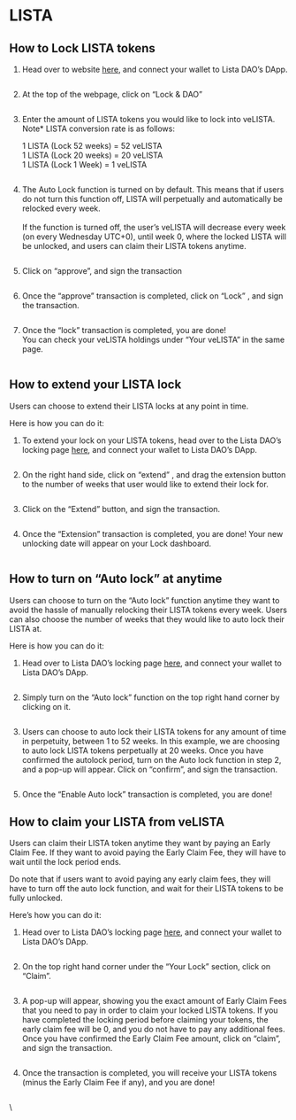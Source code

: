 # LISTA

## How to Lock LISTA tokens

1. Head over to website [here](https://lista.org/), and connect your wallet to Lista DAO’s DApp.

<div align="left">

<figure><img src="https://lh7-us.googleusercontent.com/docsz/AD_4nXf63iKZc5Ry3xDGMlD4wfhS4lE8GkPY90WyiQ6rNGMO9PXiDJ5pISiO2L6QQQtLteIkvZG0zB-jQKGO6S5zG7P58LRNuEBPlfQ9Zw_VfeAZ6_91MWm0k-3z8Dc0e9rDqUZTO0qapO_QfgsOLZsKKhWNqda9?key=I9PhIveewXW6geOxMvM3tQ" alt=""><figcaption></figcaption></figure>

</div>

2. At the top of the webpage, click on “Lock & DAO”

<div align="left">

<figure><img src="https://lh7-us.googleusercontent.com/docsz/AD_4nXfIRmVN3wv8phv7RqyyAjCq6H22rbIDAwpISO1YufBzW4a7Dm9L3yeW6OlPVjCKKO6qHAH68fZfuSU0nUx8WYCQg3mr0jlAcPZAsTd8ivsabwThd-HvOVqOSlLNKgWb4IYOAj8MhW0lW2eSuZP8tD15VD1S?key=I9PhIveewXW6geOxMvM3tQ" alt=""><figcaption></figcaption></figure>

</div>

3.  Enter the amount of LISTA tokens you would like to lock into veLISTA.\
    Note\* LISTA conversion rate is as follows:

    1 LISTA (Lock 52 weeks) = 52 veLISTA\
    1 LISTA (Lock 20 weeks) = 20 veLISTA\
    1 LISTA (Lock 1 Week) = 1 veLISTA

<div align="left">

<figure><img src="https://lh7-us.googleusercontent.com/docsz/AD_4nXfgCO2XieVqSdOZUM0SbV8LT_uVUG2Srk443p6HKV5OEeBO76MbN_efvjDlLmPF64sozkxCFiu0RDTyiBNipuyuVjjKn18XFWguus73gJkxgeKDJpswnvBpH6QujYn6hAULa_UcMbTWhBD_G1UyH0oeeWVr?key=I9PhIveewXW6geOxMvM3tQ" alt=""><figcaption></figcaption></figure>

</div>

4. The Auto Lock function is turned on by default. This means that if users do not turn this function off, LISTA will perpetually and automatically be relocked every week.\
   \
   If the function is turned off, the user’s veLISTA will decrease every week (on every Wednesday UTC+0), until week 0, where the locked LISTA will be unlocked, and users can claim their LISTA tokens anytime.&#x20;

<div align="left">

<figure><img src="https://lh7-us.googleusercontent.com/docsz/AD_4nXesdGoGxsqK_6RV8Q0fu0YEkXpESCMoQbYqTw9Jtz1dKYMNXgo7oCDmuJ0scSbzTXQdhs0RS34iQBQiVdrUF3mEAvQI5iuyFvaMN0y7JjasvpPi3LBZWLBzI9kCFfe2c0ZNCfUZmMF5tGTzwavNAL5AXfiA?key=I9PhIveewXW6geOxMvM3tQ" alt=""><figcaption></figcaption></figure>

</div>

5. Click on “approve”, and sign the transaction

<div align="left">

<figure><img src="https://lh7-us.googleusercontent.com/docsz/AD_4nXfIiKlfEz6hK6f3LoJy8pbdVMD8mrCqqhHP2ItplWXz2aFNoXw9Td_nZrfLmOyNQ08eiPNcV24hubzgCDqaAYX8toJ1jRJCISAQcNJpHg7P7IolpXWLz6WEWXbWLGg0oZcdKIStLccc_h4z5uGpeVwoN0U8?key=I9PhIveewXW6geOxMvM3tQ" alt=""><figcaption></figcaption></figure>

</div>

6. Once the “approve” transaction is completed, click on “Lock” , and sign the transaction.

<div align="left">

<figure><img src="https://lh7-us.googleusercontent.com/docsz/AD_4nXcgtKe5siuhN0_7QfBMi96QNcVnpsTs4pXgcPHcPXPdbKdZ1LDUl4qx6n_JxJGI3auAreQLaCIecC1xw7k1KP6xl88w2B9BcMns6JW7J-Bj9KOPS1FG-v5A6nh4QaZ5ivMugUjsb5QX6vk98HYqIn-QXR4?key=I9PhIveewXW6geOxMvM3tQ" alt=""><figcaption></figcaption></figure>

</div>

7. Once the “lock” transaction is completed, you are done!\
   You can check your veLISTA holdings under “Your veLISTA” in the same page.

<div align="left">

<figure><img src="https://lh7-us.googleusercontent.com/docsz/AD_4nXe-U3hH-KAgCtvAnt16TbaGfR9rB_6AZ4cF-HgNJjJZ_snsQlP4hpyV_JdebUKbz6FalapnevpeTvcNd-4ldyv9jfjjY-eI5oMChPhn2Sq1MOq0h7mwUxmiz-hJNTvzPihdt05tWhlI3IupPpX-soJQEaWX?key=I9PhIveewXW6geOxMvM3tQ" alt=""><figcaption></figcaption></figure>

</div>

## How to extend your LISTA lock

Users can choose to extend their LISTA locks at any point in time.

Here is how you can do it:

1. To extend your lock on your LISTA tokens, head over to the Lista DAO’s locking page [here](https://lista.org/lock), and connect your wallet to Lista DAO’s DApp.

<div align="left">

<figure><img src="https://lh7-us.googleusercontent.com/docsz/AD_4nXfgN4U22mSps8M4OMhoGPVI0kms3HGTaUKU_i8C4NVKgejCuWW1xQrpUv8Z1e_0RSZTVR-hBftmOTG8zNi4Hx32fsR_Ez2jZul055qOUjFetBlPzTV-s_dvEvu2rl7GDz631IXSX_tCA08YGuOGZWR6UVek?key=I9PhIveewXW6geOxMvM3tQ" alt=""><figcaption></figcaption></figure>

</div>

2. On the right hand side, click on “extend” , and drag the extension button to the number of weeks that user would like to extend their lock for.

<div align="left">

<figure><img src="https://lh7-us.googleusercontent.com/docsz/AD_4nXdRU0JccbDKm7w0ecv-c0cxaHYbUZTp6JmgfZ6pCf_JW0xqlxk6bUT0YJ-Z23po7cwx-tiLsAKWPjsU-VLOJ_KQrsqC5k1VyghFpvkg-UYi-ggnUJgVTU-JEEhJazV85UWI5NZF7tOMSHN2nbO6oR37JKbD?key=I9PhIveewXW6geOxMvM3tQ" alt=""><figcaption></figcaption></figure>

</div>

3. Click on the “Extend” button, and sign the transaction.

<div align="left">

<figure><img src="https://lh7-us.googleusercontent.com/docsz/AD_4nXf0LgtmWNImRxcXFeJLtdZAZAvw30s7F7Q6MR577UUCs1P0JfNzYUFqAL2ocAjFihFSBsora6mAmmvPMq9UJvjYr41aZ2XsSrEsgkX4DoUzSCbuT-xv21i4sdlZcPEALXRMT4rNv6xDzHUwAyBaaK_48Ob4?key=I9PhIveewXW6geOxMvM3tQ" alt=""><figcaption></figcaption></figure>

</div>

4. Once the “Extension” transaction is completed, you are done! Your new unlocking date will appear on your Lock dashboard.

<div align="left">

<figure><img src="https://lh7-us.googleusercontent.com/docsz/AD_4nXctUNAL64sW9idSrxACaifutlIu1b41VLyG7KEgeui21tpR1rancGMHrA5ox460UYB570DoT_mZC-WEHzkS18PXoc2cp0CmCZIZ9BK_EDYJ05wJ4h0zQHGTLyF2YhOWnVK-44gsaRuGEuadITfmyBIepakn?key=I9PhIveewXW6geOxMvM3tQ" alt=""><figcaption></figcaption></figure>

</div>

## How to turn on “Auto lock” at anytime

Users can choose to turn on the “Auto lock” function anytime they want to avoid the hassle of manually relocking their LISTA tokens every week. Users can also choose the number of weeks that they would like to auto lock their LISTA at.&#x20;

Here is how you can do it:

1. Head over to Lista DAO’s locking page [here](https://lista.org/lock), and connect your wallet to Lista DAO’s DApp.

<div align="left">

<figure><img src="https://lh7-us.googleusercontent.com/docsz/AD_4nXfgN4U22mSps8M4OMhoGPVI0kms3HGTaUKU_i8C4NVKgejCuWW1xQrpUv8Z1e_0RSZTVR-hBftmOTG8zNi4Hx32fsR_Ez2jZul055qOUjFetBlPzTV-s_dvEvu2rl7GDz631IXSX_tCA08YGuOGZWR6UVek?key=I9PhIveewXW6geOxMvM3tQ" alt=""><figcaption></figcaption></figure>

</div>

2. Simply turn on the “Auto lock” function on the top right hand corner by clicking on it.&#x20;

<div align="left">

<figure><img src="https://lh7-us.googleusercontent.com/docsz/AD_4nXex3ly0fq-TtAyvdc3Rfj8BDhFKQUtLQ3a-dqr955lurKzBYx8rqICXPF8aot3w0EeFK_D4VQpvXVAAsEOvkgi8ohAxyuL3rQkh_OhgjfcX5yFzAT_LUbSs7j3UUJouVovFSsQ8OE6pEq7pB-3TBfAvRQcH?key=I9PhIveewXW6geOxMvM3tQ" alt=""><figcaption></figcaption></figure>

</div>

3. Users can choose to auto lock their LISTA tokens for any amount of time in perpetuity, between 1 to 52 weeks. In this example, we are choosing to auto lock LISTA tokens perpetually at 20 weeks. Once you have confirmed the autolock period, turn on the Auto lock function in step 2, and a pop-up will appear. Click on “confirm”, and sign the transaction.&#x20;

<figure><img src="https://lh7-us.googleusercontent.com/docsz/AD_4nXe0DnOcJBC2YeENGDIw2l3XraMTmXtuWnrPYpk7Z9vIb5nxdLAHCchD5YPxtItR_2E1V_YIJQnAWda9n4tWxBpIiNrDRVpSASRzq8b7OcU8ItH1Se6fc-iBdkIYMZpOLlfXncG97Pkv5O0VzLJmhGpqUqCq?key=I9PhIveewXW6geOxMvM3tQ" alt=""><figcaption></figcaption></figure>

5. Once the “Enable Auto lock” transaction is completed, you are done!

## How to claim your LISTA from veLISTA

Users can claim their LISTA token anytime they want by paying an Early Claim Fee. If they want to avoid paying the Early Claim Fee, they will have to wait until the lock period ends.&#x20;

Do note that if users want to avoid paying any early claim fees, they will have to turn off the auto lock function, and wait for their LISTA tokens to be fully unlocked.&#x20;

Here’s how you can do it:

1. Head over to Lista DAO’s locking page [here](https://lista.org/lock), and connect your wallet to Lista DAO’s DApp.

<figure><img src="https://lh7-us.googleusercontent.com/docsz/AD_4nXfgN4U22mSps8M4OMhoGPVI0kms3HGTaUKU_i8C4NVKgejCuWW1xQrpUv8Z1e_0RSZTVR-hBftmOTG8zNi4Hx32fsR_Ez2jZul055qOUjFetBlPzTV-s_dvEvu2rl7GDz631IXSX_tCA08YGuOGZWR6UVek?key=I9PhIveewXW6geOxMvM3tQ" alt=""><figcaption></figcaption></figure>

2. On the top right hand corner under the “Your Lock” section, click on “Claim”.

<div align="left">

<figure><img src="https://lh7-us.googleusercontent.com/docsz/AD_4nXco9aRUHdEOD_MfJ70hP48sGOsfxvU3ic9GtyCkV5Cy60DQXzfFqmI2sg47XV0wZnvlJAWT6E6itwWwSZ4hCId0i5MkouQ2WKGTx93kqvI4w9-2u_9IVb_stWAD5bMnCQ_fk-BVbnnrnqz11Prpk6kTbhIf?key=I9PhIveewXW6geOxMvM3tQ" alt=""><figcaption></figcaption></figure>

</div>

3. A pop-up will appear, showing you the exact amount of Early Claim Fees that you need to pay in order to claim your locked LISTA tokens. If you have completed the locking period before claiming your tokens, the early claim fee will be 0, and you do not have to pay any additional fees. Once you have confirmed the Early Claim Fee amount, click on “claim”, and sign the transaction.

<div align="left">

<figure><img src="https://lh7-us.googleusercontent.com/docsz/AD_4nXfypyEHakQVApTnGYxA8L9EJ2IbfYCNQFvqQzRqRSZSqqlG-pWEy-LUjbkTr0F_vHELNpwlggt4EF8qz2OejuBTZUKahP4lxyybSsT-8vs4ALzRxmdov8k-HZIb0B7FXSh8vVHf3_jWIqslpW9v0UQaAtBv?key=I9PhIveewXW6geOxMvM3tQ" alt=""><figcaption></figcaption></figure>

</div>

4. Once the transaction is completed, you will receive your LISTA tokens (minus the Early Claim Fee if any), and you are done!

<div align="left">

<figure><img src="https://lh7-us.googleusercontent.com/docsz/AD_4nXfC9kx1HVZKGvKU0ffYqEntAOeGF7aTbS_0c08u5yr28p4h8dQu40yT9AINJI-ttIA36urcHCz-nRijdlrjplcI_TZD98oUkzsyllE4YpnIm0_oGXk-UCWyZN9w_INwAkGC2X48zomwhy9p8JPsTVoe-GDm?key=I9PhIveewXW6geOxMvM3tQ" alt=""><figcaption></figcaption></figure>

</div>

\
